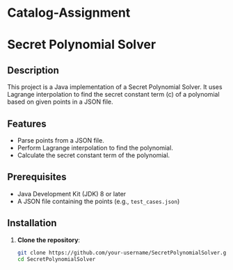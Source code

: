 # Catalog-Assignment
# Secret Polynomial Solver

## Description
This project is a Java implementation of a Secret Polynomial Solver. It uses Lagrange interpolation to find the secret constant term (c) of a polynomial based on given points in a JSON file.

## Features
- Parse points from a JSON file.
- Perform Lagrange interpolation to find the polynomial.
- Calculate the secret constant term of the polynomial.

## Prerequisites
- Java Development Kit (JDK) 8 or later
- A JSON file containing the points (e.g., `test_cases.json`)

## Installation
1. **Clone the repository**:
   ```bash
   git clone https://github.com/your-username/SecretPolynomialSolver.git
   cd SecretPolynomialSolver
